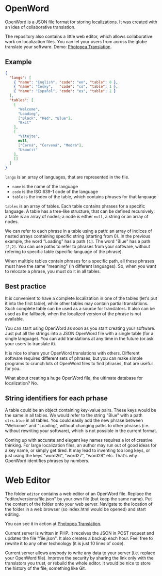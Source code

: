 # OpenWord

OpenWord is a JSON file format for storing localizations. It was created with an idea of collaborative translation.

The repository also contains a little web editor, which allows collaborative work on localization files. You can let your users from across the globe translate your software. Demo: [Photopea Translation](https://www.photopea.com/translate/).

## Example

```json
{ 
  "langs": [
    { "name": "English", "code": "en", "table": 0 },
    { "name": "Česky",   "code": "cs", "table": 1 },
    { "name": "Español", "code": "es", "table": 2 }
  ],
  "tables": [
    [
      "Welcome",
      "Loading",
      ["Black", "Red", "Blue"],
      "Exit"
    ],
    [
      "Vítejte",
      null,
      ["Černá", "Červená", "Modrá"],
      "Ukončit"
    ],
    []
  ]
}
```
`langs` is an array of languages, that are represented in the file. 
* `name` is the name of the language
* `code` is the ISO 639-1 code of the language
* `table` is the index of the table, which contains phrases for that language
 
`tables` is an array of tables. Each table contains phrases for a specific language. A table has a tree-like structure, that can be defined recursively: a table is an array of nodes; a node is either `null`, a string or an array of nodes.

We can refer to each phrase in a table using a path: an array of indices of nested arrays containing specific string (starting from 0). In the previous example, the word "Loading" has a path `[1]`. The word "Blue" has a path `[2,2]`. You can use paths to refer to phrases from your software, without refering to specific table (specific language of the phrase).

When multiple tables contain phrases for a specific path, all these phrases must have the same "meaning" (in different languages). So, when you want to relocate a phrase, you must do it in all tables.

## Best practice

It is convenient to have a complete localization in one of the tables (let's put it into the first table), while other tables may contain partial translations. Such complete table can be used as a source for translators. It also can be used as the fallback, when the localized version of the phrase is not available.

You can start using OpenWord as soon as you start creating your software. Just put all the strings into a JSON OpenWord file with a single table (for a single language). You can add translations at any time in the future (or ask your users to translate it).

It is nice to share your OpenWord translations with others. Different software requires different sets of phrases, but you can make simple programs to crunch lots of OpenWord files to find phrases, that are useful for you.

What about creating a huge OpenWord file, the ultimate database for localization? No.

## String identifiers for each prhase

A table could be an object containing key-value pairs. These keys would be the same in all tables. We would refer to the string "Blue" with a path `clrs.blue` in all tables. You could easily add the new phrase between "Welcome" and "Loading", without changing paths to other phrases (i.e. without rewriting your software), which is not possible in the current format.

Coming up with accurate and elegant key names requires a lot of creative thinking. For large localization files, an author may run out of good ideas for a key name, or simply get tired. It may lead to inventing too long keys, or just using the keys "word26", "word27", "word28" etc. That's why OpenWord identifies phrases by numbers.

# Web Editor

The folder `editor` contains a web editor of an OpenWord file. Replace the "editor/versions/file.json" by your own file (but keep the same name). Put the content of the folder onto your web server. Navigate to the location of the folder in a web browser (so index.html would be opened) and start editing.

You can see it in action at [Photopea Translation](https://www.photopea.com/translate/).

Current server is written in PHP. It receives the JSON in POST request and updates the file "file.json". It also creates a backup each hour. Feel free to rewrite it to any other technology (it is just 10 lines of code). 

Current server allows anybody to write any data to your server (i.e. replace your OpenWord file). Improve the security by sharing the link only with the translators you trust, or rebuild the whole editor. It would be nice to store the history of the file, something like Git.
